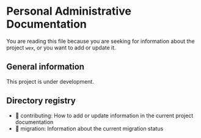 # Personal Administrative Documentation

You are reading this file because you are seeking for information about the project `wex`, or you want to add or update it.

## General information

This project is under development.

## Directory registry

- 📁 contributing: How to add or update information in the current project documentation
- 📁 migration: Information about the current migration status
